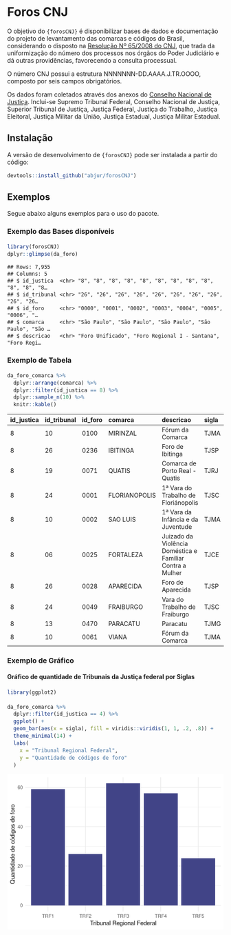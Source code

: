 
# Foros CNJ

O objetivo do `{forosCNJ}` é disponibilizar bases de dados e
documentação do projeto de levantamento das comarcas e códigos do
Brasil, considerando o disposto na [Resolução Nº 65/2008 do
CNJ](https://atos.cnj.jus.br/atos/detalhar/119), que trada da
uniformização do número dos processos nos órgãos do Poder Judiciário e
dá outras providências, favorecendo a consulta processual.

O número CNJ possui a estrutura NNNNNNN-DD.AAAA.J.TR.OOOO, composto por
seis campos obrigatórios.

Os dados foram coletados através dos anexos do [Conselho Nacional de
Justiça](https://www.cnj.jus.br/programas-e-acoes/numeracao-unica/documentos/).
Inclui-se Supremo Tribunal Federal, Conselho Nacional de Justiça,
Superior Tribunal de Justiça, Justiça Federal, Justiça do Trabalho,
Justiça Eleitoral, Justiça Militar da União, Justiça Estadual, Justiça
Militar Estadual.

## Instalação

A versão de desenvolvimento de `{forosCNJ}` pode ser instalada a partir
do código:

``` r
devtools::install_github("abjur/forosCNJ")
```

## Exemplos

Segue abaixo alguns exemplos para o uso do pacote.

### Exemplo das Bases disponíveis

``` r
library(forosCNJ)
dplyr::glimpse(da_foro)
```

    ## Rows: 7,955
    ## Columns: 5
    ## $ id_justica  <chr> "8", "8", "8", "8", "8", "8", "8", "8", "8", "8", "8", "8…
    ## $ id_tribunal <chr> "26", "26", "26", "26", "26", "26", "26", "26", "26", "26…
    ## $ id_foro     <chr> "0000", "0001", "0002", "0003", "0004", "0005", "0006", "…
    ## $ comarca     <chr> "São Paulo", "São Paulo", "São Paulo", "São Paulo", "São …
    ## $ descricao   <chr> "Foro Unificado", "Foro Regional I - Santana", "Foro Regi…

### Exemplo de Tabela

``` r
da_foro_comarca %>% 
  dplyr::arrange(comarca) %>% 
  dplyr::filter(id_justica == 8) %>% 
  dplyr::sample_n(10) %>% 
  knitr::kable()
```

| id\_justica | id\_tribunal | id\_foro | comarca       | descricao                                                 | sigla | uf | ibge    |
| :---------- | :----------- | :------- | :------------ | :-------------------------------------------------------- | :---- | :- | :------ |
| 8           | 10           | 0100     | MIRINZAL      | Fórum da Comarca                                          | TJMA  | MA | 2106805 |
| 8           | 26           | 0236     | IBITINGA      | Foro de Ibitinga                                          | TJSP  | SP | 3519600 |
| 8           | 19           | 0071     | QUATIS        | Comarca de Porto Real - Quatis                            | TJRJ  | RJ | 3304128 |
| 8           | 24           | 0001     | FLORIANOPOLIS | 1ª Vara do Trabalho de Floriánopolis                      | TJSC  | SC | 4205407 |
| 8           | 10           | 0002     | SAO LUIS      | 1ª Vara da Infância e da Juventude                        | TJMA  | MA | 2111300 |
| 8           | 06           | 0025     | FORTALEZA     | Juizado da Violência Doméstica e Familiar Contra a Mulher | TJCE  | CE | 2304400 |
| 8           | 26           | 0028     | APARECIDA     | Foro de Aparecida                                         | TJSP  | SP | 3502507 |
| 8           | 24           | 0049     | FRAIBURGO     | Vara do Trabalho de Fraiburgo                             | TJSC  | SC | 4205506 |
| 8           | 13           | 0470     | PARACATU      | Paracatu                                                  | TJMG  | MG | 3147006 |
| 8           | 10           | 0061     | VIANA         | Fórum da Comarca                                          | TJMA  | MA | 2112803 |

### Exemplo de Gráfico

#### Gráfico de quantidade de Tribunais da Justiça federal por Siglas

``` r
library(ggplot2)

da_foro_comarca %>%
  dplyr::filter(id_justica == 4) %>% 
  ggplot() +
  geom_bar(aes(x = sigla), fill = viridis::viridis(1, 1, .2, .8)) +
  theme_minimal(14) +
  labs(
    x = "Tribunal Regional Federal", 
    y = "Quantidade de códigos de foro"
  )
```

![](README_files/figure-gfm/exampletagrafico-1.png)<!-- -->
